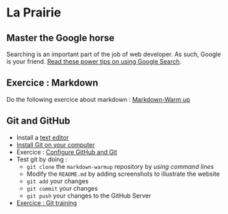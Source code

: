 # La Prairie

## Master the Google horse

Searching is an important part of the job of web developer. As such, Google is your friend. [Read these power tips on using Google Search](./tools/using-google.md).

## Exercice : Markdown

Do the following exercice about markdown : [Markdown-Warm up](./markdown-warmup.md)

## Git and GitHub

- Install a [text editor](https://github.com/becodeorg/BeCode/wiki/%C3%89diteurs-de-code)
- [Install Git on your computer](./git/exercice-git-1-installation.md)
- Exercice : [Configure GitHub and Git](./git/exercice-git-configuration.md)
- Test git by doing :
  * `git clone` the `markdown-warmup` repository by *using command lines*
  * Modify the `README.md` by adding screenshots to illustrate the website
  * `git add` your changes
  * `git commit` your changes
  * `git push` your changes to the GitHub Server
- [Exercice : Git training](git/exercice-git-training.md)
<!--
  - [Exercice : Cadavre exquis](git/exercice-git-cadavre-exquis.md)

## Discover the terminal

- [Initiation to the terminal](./tools/initiation_terminal.md)
-->

<!--
## Markdown, HTML and stuff
- [Liste des exercices](html-css/README.md)
-->

